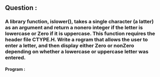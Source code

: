 
## Question :

### A library function, islower(), takes a single character (a latter) as an argument and return a nonero integer if the letter is lowercase or Zero if it is uppercase. This function requires the header file CTYPE.H. Write a rogram that allows the user to enter a letter, and then display either Zero or nonZero depending on whether a lowercase or uppercase letter was entered.

#### Program :

```C++

```
